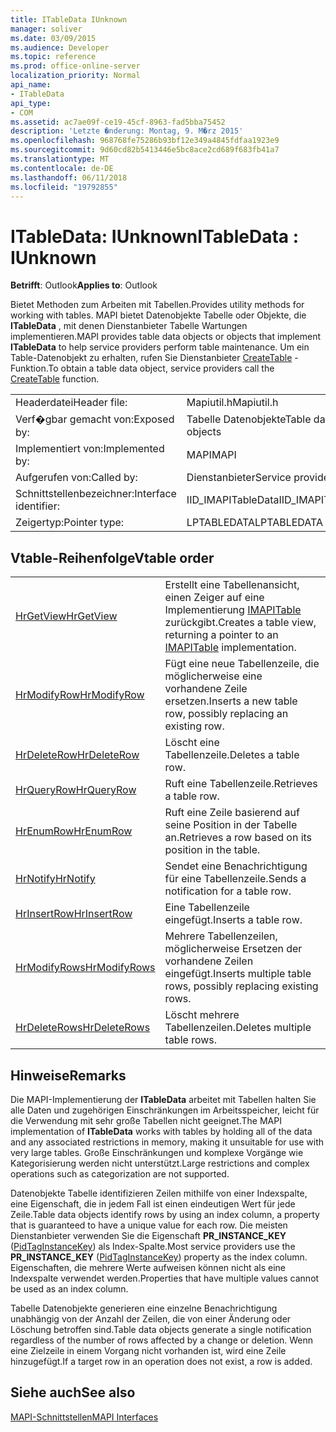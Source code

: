 ```yaml
---
title: ITableData IUnknown
manager: soliver
ms.date: 03/09/2015
ms.audience: Developer
ms.topic: reference
ms.prod: office-online-server
localization_priority: Normal
api_name:
- ITableData
api_type:
- COM
ms.assetid: ac7ae09f-ce19-45cf-8963-fad5bba75452
description: 'Letzte �nderung: Montag, 9. M�rz 2015'
ms.openlocfilehash: 968768fe75286b93bf12e349a4845fdfaa1923e9
ms.sourcegitcommit: 9d60cd82b5413446e5bc8ace2cd689f683fb41a7
ms.translationtype: MT
ms.contentlocale: de-DE
ms.lasthandoff: 06/11/2018
ms.locfileid: "19792855"
---
```

# <a name="itabledata--iunknown"></a><span data-ttu-id="3f264-103">ITableData: IUnknown</span><span class="sxs-lookup"><span data-stu-id="3f264-103">ITableData : IUnknown</span></span>

  
  
<span data-ttu-id="3f264-104">**Betrifft**: Outlook</span><span class="sxs-lookup"><span data-stu-id="3f264-104">**Applies to**: Outlook</span></span> 
  
<span data-ttu-id="3f264-105">Bietet Methoden zum Arbeiten mit Tabellen.</span><span class="sxs-lookup"><span data-stu-id="3f264-105">Provides utility methods for working with tables.</span></span> <span data-ttu-id="3f264-106">MAPI bietet Datenobjekte Tabelle oder Objekte, die **ITableData** , mit denen Dienstanbieter Tabelle Wartungen implementieren.</span><span class="sxs-lookup"><span data-stu-id="3f264-106">MAPI provides table data objects or objects that implement **ITableData** to help service providers perform table maintenance.</span></span> <span data-ttu-id="3f264-107">Um ein Table-Datenobjekt zu erhalten, rufen Sie Dienstanbieter [CreateTable](createtable.md) -Funktion.</span><span class="sxs-lookup"><span data-stu-id="3f264-107">To obtain a table data object, service providers call the [CreateTable](createtable.md) function.</span></span> 
  
|||
|:-----|:-----|
|<span data-ttu-id="3f264-108">Headerdatei</span><span class="sxs-lookup"><span data-stu-id="3f264-108">Header file:</span></span>  <br/> |<span data-ttu-id="3f264-109">Mapiutil.h</span><span class="sxs-lookup"><span data-stu-id="3f264-109">Mapiutil.h</span></span>  <br/> |
|<span data-ttu-id="3f264-110">Verf�gbar gemacht von:</span><span class="sxs-lookup"><span data-stu-id="3f264-110">Exposed by:</span></span>  <br/> |<span data-ttu-id="3f264-111">Tabelle Datenobjekte</span><span class="sxs-lookup"><span data-stu-id="3f264-111">Table data objects</span></span>  <br/> |
|<span data-ttu-id="3f264-112">Implementiert von:</span><span class="sxs-lookup"><span data-stu-id="3f264-112">Implemented by:</span></span>  <br/> |<span data-ttu-id="3f264-113">MAPI</span><span class="sxs-lookup"><span data-stu-id="3f264-113">MAPI</span></span>  <br/> |
|<span data-ttu-id="3f264-114">Aufgerufen von:</span><span class="sxs-lookup"><span data-stu-id="3f264-114">Called by:</span></span>  <br/> |<span data-ttu-id="3f264-115">Dienstanbieter</span><span class="sxs-lookup"><span data-stu-id="3f264-115">Service providers</span></span>  <br/> |
|<span data-ttu-id="3f264-116">Schnittstellenbezeichner:</span><span class="sxs-lookup"><span data-stu-id="3f264-116">Interface identifier:</span></span>  <br/> |<span data-ttu-id="3f264-117">IID_IMAPITableData</span><span class="sxs-lookup"><span data-stu-id="3f264-117">IID_IMAPITableData</span></span>  <br/> |
|<span data-ttu-id="3f264-118">Zeigertyp:</span><span class="sxs-lookup"><span data-stu-id="3f264-118">Pointer type:</span></span>  <br/> |<span data-ttu-id="3f264-119">LPTABLEDATA</span><span class="sxs-lookup"><span data-stu-id="3f264-119">LPTABLEDATA</span></span>  <br/> |
   
## <a name="vtable-order"></a><span data-ttu-id="3f264-120">Vtable-Reihenfolge</span><span class="sxs-lookup"><span data-stu-id="3f264-120">Vtable order</span></span>

|||
|:-----|:-----|
|[<span data-ttu-id="3f264-121">HrGetView</span><span class="sxs-lookup"><span data-stu-id="3f264-121">HrGetView</span></span>](itabledata-hrgetview.md) <br/> |<span data-ttu-id="3f264-122">Erstellt eine Tabellenansicht, einen Zeiger auf eine Implementierung [IMAPITable](imapitableiunknown.md) zurückgibt.</span><span class="sxs-lookup"><span data-stu-id="3f264-122">Creates a table view, returning a pointer to an [IMAPITable](imapitableiunknown.md) implementation.</span></span>  <br/> |
|[<span data-ttu-id="3f264-123">HrModifyRow</span><span class="sxs-lookup"><span data-stu-id="3f264-123">HrModifyRow</span></span>](itabledata-hrmodifyrow.md) <br/> |<span data-ttu-id="3f264-124">Fügt eine neue Tabellenzeile, die möglicherweise eine vorhandene Zeile ersetzen.</span><span class="sxs-lookup"><span data-stu-id="3f264-124">Inserts a new table row, possibly replacing an existing row.</span></span>  <br/> |
|[<span data-ttu-id="3f264-125">HrDeleteRow</span><span class="sxs-lookup"><span data-stu-id="3f264-125">HrDeleteRow</span></span>](itabledata-hrdeleterow.md) <br/> |<span data-ttu-id="3f264-126">Löscht eine Tabellenzeile.</span><span class="sxs-lookup"><span data-stu-id="3f264-126">Deletes a table row.</span></span>  <br/> |
|[<span data-ttu-id="3f264-127">HrQueryRow</span><span class="sxs-lookup"><span data-stu-id="3f264-127">HrQueryRow</span></span>](itabledata-hrqueryrow.md) <br/> |<span data-ttu-id="3f264-128">Ruft eine Tabellenzeile.</span><span class="sxs-lookup"><span data-stu-id="3f264-128">Retrieves a table row.</span></span>  <br/> |
|[<span data-ttu-id="3f264-129">HrEnumRow</span><span class="sxs-lookup"><span data-stu-id="3f264-129">HrEnumRow</span></span>](itabledata-hrenumrow.md) <br/> |<span data-ttu-id="3f264-130">Ruft eine Zeile basierend auf seine Position in der Tabelle an.</span><span class="sxs-lookup"><span data-stu-id="3f264-130">Retrieves a row based on its position in the table.</span></span>  <br/> |
|[<span data-ttu-id="3f264-131">HrNotify</span><span class="sxs-lookup"><span data-stu-id="3f264-131">HrNotify</span></span>](itabledata-hrnotify.md) <br/> |<span data-ttu-id="3f264-132">Sendet eine Benachrichtigung für eine Tabellenzeile.</span><span class="sxs-lookup"><span data-stu-id="3f264-132">Sends a notification for a table row.</span></span>  <br/> |
|[<span data-ttu-id="3f264-133">HrInsertRow</span><span class="sxs-lookup"><span data-stu-id="3f264-133">HrInsertRow</span></span>](itabledata-hrinsertrow.md) <br/> |<span data-ttu-id="3f264-134">Eine Tabellenzeile eingefügt.</span><span class="sxs-lookup"><span data-stu-id="3f264-134">Inserts a table row.</span></span>  <br/> |
|[<span data-ttu-id="3f264-135">HrModifyRows</span><span class="sxs-lookup"><span data-stu-id="3f264-135">HrModifyRows</span></span>](itabledata-hrmodifyrows.md) <br/> |<span data-ttu-id="3f264-136">Mehrere Tabellenzeilen, möglicherweise Ersetzen der vorhandene Zeilen eingefügt.</span><span class="sxs-lookup"><span data-stu-id="3f264-136">Inserts multiple table rows, possibly replacing existing rows.</span></span>  <br/> |
|[<span data-ttu-id="3f264-137">HrDeleteRows</span><span class="sxs-lookup"><span data-stu-id="3f264-137">HrDeleteRows</span></span>](itabledata-hrdeleterows.md) <br/> |<span data-ttu-id="3f264-138">Löscht mehrere Tabellenzeilen.</span><span class="sxs-lookup"><span data-stu-id="3f264-138">Deletes multiple table rows.</span></span>  <br/> |
   
## <a name="remarks"></a><span data-ttu-id="3f264-139">Hinweise</span><span class="sxs-lookup"><span data-stu-id="3f264-139">Remarks</span></span>

<span data-ttu-id="3f264-140">Die MAPI-Implementierung der **ITableData** arbeitet mit Tabellen halten Sie alle Daten und zugehörigen Einschränkungen im Arbeitsspeicher, leicht für die Verwendung mit sehr große Tabellen nicht geeignet.</span><span class="sxs-lookup"><span data-stu-id="3f264-140">The MAPI implementation of **ITableData** works with tables by holding all of the data and any associated restrictions in memory, making it unsuitable for use with very large tables.</span></span> <span data-ttu-id="3f264-141">Große Einschränkungen und komplexe Vorgänge wie Kategorisierung werden nicht unterstützt.</span><span class="sxs-lookup"><span data-stu-id="3f264-141">Large restrictions and complex operations such as categorization are not supported.</span></span> 
  
<span data-ttu-id="3f264-142">Datenobjekte Tabelle identifizieren Zeilen mithilfe von einer Indexspalte, eine Eigenschaft, die in jedem Fall ist einen eindeutigen Wert für jede Zeile.</span><span class="sxs-lookup"><span data-stu-id="3f264-142">Table data objects identify rows by using an index column, a property that is guaranteed to have a unique value for each row.</span></span> <span data-ttu-id="3f264-143">Die meisten Dienstanbieter verwenden Sie die Eigenschaft **PR_INSTANCE_KEY** ([PidTagInstanceKey](pidtaginstancekey-canonical-property.md)) als Index-Spalte.</span><span class="sxs-lookup"><span data-stu-id="3f264-143">Most service providers use the **PR_INSTANCE_KEY** ([PidTagInstanceKey](pidtaginstancekey-canonical-property.md)) property as the index column.</span></span> <span data-ttu-id="3f264-144">Eigenschaften, die mehrere Werte aufweisen können nicht als eine Indexspalte verwendet werden.</span><span class="sxs-lookup"><span data-stu-id="3f264-144">Properties that have multiple values cannot be used as an index column.</span></span>
  
<span data-ttu-id="3f264-145">Tabelle Datenobjekte generieren eine einzelne Benachrichtigung unabhängig von der Anzahl der Zeilen, die von einer Änderung oder Löschung betroffen sind.</span><span class="sxs-lookup"><span data-stu-id="3f264-145">Table data objects generate a single notification regardless of the number of rows affected by a change or deletion.</span></span> <span data-ttu-id="3f264-146">Wenn eine Zielzeile in einem Vorgang nicht vorhanden ist, wird eine Zeile hinzugefügt.</span><span class="sxs-lookup"><span data-stu-id="3f264-146">If a target row in an operation does not exist, a row is added.</span></span>
  
## <a name="see-also"></a><span data-ttu-id="3f264-147">Siehe auch</span><span class="sxs-lookup"><span data-stu-id="3f264-147">See also</span></span>



[<span data-ttu-id="3f264-148">MAPI-Schnittstellen</span><span class="sxs-lookup"><span data-stu-id="3f264-148">MAPI Interfaces</span></span>](mapi-interfaces.md)

